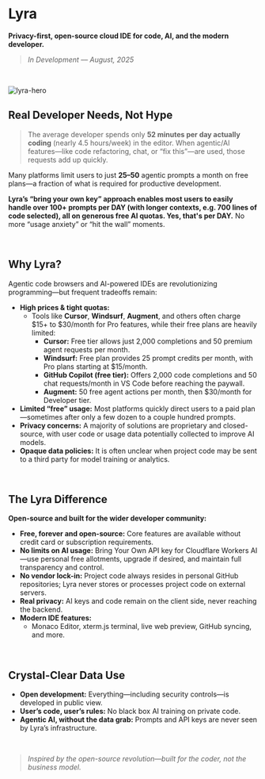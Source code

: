 # Lyra

**Privacy-first, open-source cloud IDE for code, AI, and the modern developer.**

> *In Development –– August, 2025*
<br>

![lyra-hero](https://github.com/user-attachments/assets/9a924862-da66-4044-ae5d-81005673e2c8)

## Real Developer Needs, Not Hype

> The average developer spends only **52 minutes per day actually coding** (nearly 4.5 hours/week) in the editor. When agentic/AI features—like code refactoring, chat, or “fix this”—are used, those requests add up quickly.

Many platforms limit users to just **25–50** agentic prompts a month on free plans—a fraction of what is required for productive development.

**Lyra’s “bring your own key” approach enables most users to easily handle over 100+ prompts per DAY (with longer contexts, e.g. 700 lines of code selected), all on generous free AI quotas. Yes, that's per DAY.** No more “usage anxiety” or “hit the wall” moments.

<br>

## Why Lyra?

Agentic code browsers and AI-powered IDEs are revolutionizing programming—but frequent tradeoffs remain:

- **High prices \& tight quotas:**
    - Tools like **Cursor**, **Windsurf**, **Augment**, and others often charge \$15+ to \$30/month for Pro features, while their free plans are heavily limited:
        - **Cursor:** Free tier allows just 2,000 completions and 50 premium agent requests per month.
        - **Windsurf:** Free plan provides 25 prompt credits per month, with Pro plans starting at \$15/month.
        - **GitHub Copilot (free tier):** Offers 2,000 code completions and 50 chat requests/month in VS Code before reaching the paywall.
        - **Augment:** 50 free agent actions per month, then \$30/month for Developer tier.
- **Limited “free” usage:**
Most platforms quickly direct users to a paid plan—sometimes after only a few dozen to a couple hundred prompts.
- **Privacy concerns:**
A majority of solutions are proprietary and closed-source, with user code or usage data potentially collected to improve AI models.
- **Opaque data policies:**
It is often unclear when project code may be sent to a third party for model training or analytics.

<br>

## The Lyra Difference

**Open-source and built for the wider developer community:**

- **Free, forever and open-source:**
Core features are available without credit card or subscription requirements.
- **No limits on AI usage:**
Bring Your Own API key for Cloudflare Workers AI—use personal free allotments, upgrade if desired, and maintain full transparency and control.
- **No vendor lock-in:**
Project code always resides in personal GitHub repositories; Lyra never stores or processes project code on external servers.
- **Real privacy:**
AI keys and code remain on the client side, never reaching the backend.
- **Modern IDE features:**
    - Monaco Editor, xterm.js terminal, live web preview, GitHub syncing, and more.

<br>

## Crystal-Clear Data Use

- **Open development:**
Everything—including security controls—is developed in public view.
- **User’s code, user’s rules:**
No black box AI training on private code.
- **Agentic AI, without the data grab:**
Prompts and API keys are never seen by Lyra’s infrastructure.

<br>

> *Inspired by the open-source revolution—built for the coder, not the business model.*
